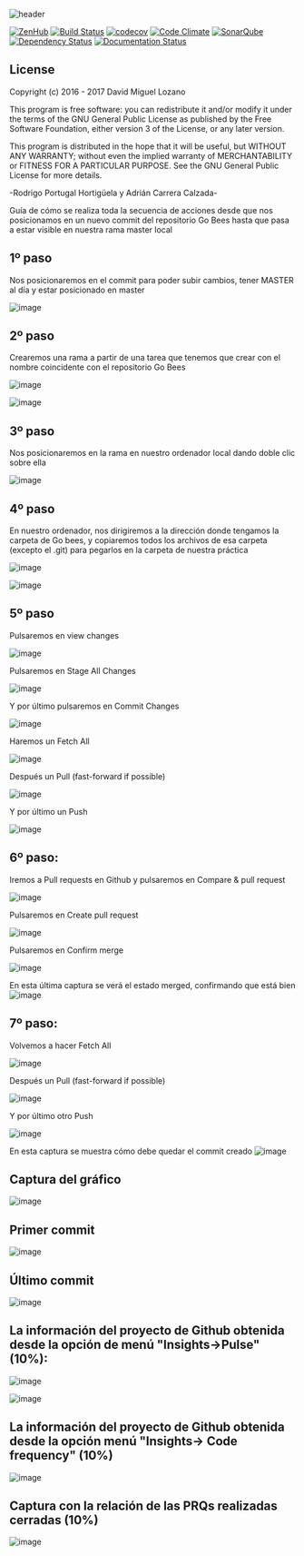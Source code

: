![header](https://cloud.githubusercontent.com/assets/6546265/22174630/785cdf04-dfe3-11e6-8cf4-024e8dc1c051.png)

[![ZenHub](https://raw.githubusercontent.com/ZenHubIO/support/master/zenhub-badge.png)](https://zenhub.com)
[![Build Status](https://travis-ci.org/davidmigloz/go-bees.svg?branch=master)](https://travis-ci.org/davidmigloz/go-bees)
[![codecov](https://codecov.io/gh/davidmigloz/go-bees/branch/master/graph/badge.svg)](https://codecov.io/gh/davidmigloz/go-bees)
[![Code Climate](https://codeclimate.com/github/davidmigloz/go-bees/badges/gpa.svg)](https://codeclimate.com/github/davidmigloz/go-bees)
[![SonarQube](https://sonarqube.com/api/badges/gate?key=go-bees%3Amaster)](https://sonarqube.com/dashboard/index/go-bees%3Amaster)
[![Dependency Status](https://www.versioneye.com/user/projects/57f7b19e823b88004e06ad33/badge.svg?style=flat-square)](https://www.versioneye.com/user/projects/57f7b19e823b88004e06ad33)
[![Documentation Status](https://readthedocs.org/projects/go-bees/badge/?version=develop)](http://go-bees.readthedocs.io/es/develop/?badge=develop)

## License

Copyright (c) 2016 - 2017 David Miguel Lozano

This program is free software: you can redistribute it and/or modify
it under the terms of the GNU General Public License as published by
the Free Software Foundation, either version 3 of the License, or
any later version.

This program is distributed in the hope that it will be useful,
but WITHOUT ANY WARRANTY; without even the implied warranty of
MERCHANTABILITY or FITNESS FOR A PARTICULAR PURPOSE. See the
GNU General Public License for more details.

-Rodrigo Portugal Hortigüela y Adrián Carrera Calzada-

Guía de cómo se realiza toda la secuencia de acciones desde que nos posicionamos en un nuevo commit del repositorio Go Bees hasta que pasa a estar visible en nuestra rama master local

## 1º paso
Nos posicionaremos en el commit para poder subir cambios, tener MASTER al día y estar posicionado en master 

![image](https://github.com/user-attachments/assets/c80916c5-3d47-45de-833e-e333a3bd277f)

## 2º paso
Crearemos una rama a partir de una tarea que tenemos que crear con el nombre coincidente con el repositorio Go Bees

![image](https://github.com/user-attachments/assets/448b0264-f1ca-411c-9221-b4ff6421cd95)

![image](https://github.com/user-attachments/assets/ead9e993-584f-4ff9-800d-937035018f24)


## 3º paso
Nos posicionaremos en la rama en nuestro ordenador local dando doble clic sobre ella

![image](https://github.com/user-attachments/assets/72f57c6e-25e7-4a5e-990d-8d3a414809e9)

## 4º paso
En nuestro ordenador, nos dirigiremos a la dirección donde tengamos la carpeta de Go bees, y copiaremos todos los archivos de esa carpeta (excepto el .git) para pegarlos en la carpeta de nuestra práctica

![image](https://github.com/user-attachments/assets/bc27f811-2c0a-40eb-aeb2-71afada494a6)

![image](https://github.com/user-attachments/assets/355835be-e735-4c9c-8627-616ed7f6e682)

## 5º paso
Pulsaremos en view changes

![image](https://github.com/user-attachments/assets/71aa89d9-7eea-45d2-b540-985b20c82d3a)

Pulsaremos en Stage All Changes

![image](https://github.com/user-attachments/assets/8ea0eddd-98c4-4310-9d91-5da52b172762)

Y por último pulsaremos en Commit Changes 

![image](https://github.com/user-attachments/assets/f667eadd-7055-4b12-9d72-7497a4acfd5e)

Haremos un Fetch All

![image](https://github.com/user-attachments/assets/f232ead2-0a65-4ae0-a91e-b4a3fb1f9672)

Después un Pull (fast-forward if possible) 

![image](https://github.com/user-attachments/assets/ca5d8130-cdfd-45c5-93e4-679c06edd69e)

Y por último un Push

![image](https://github.com/user-attachments/assets/26ac4049-d3e1-4c13-91a2-4121a21c3f50)




## 6º paso: 

Iremos a Pull requests en Github y pulsaremos en Compare & pull request

![image](https://github.com/user-attachments/assets/3f1f0ac7-0363-4248-b375-b50c4954dcd7)

Pulsaremos en Create pull request

![image](https://github.com/user-attachments/assets/c8a6d1e5-70c9-4778-9329-ae1ae4344701)

Pulsaremos en Confirm merge

![image](https://github.com/user-attachments/assets/8cba1076-c739-492e-b49e-3523991568c3)

En esta última captura se verá el estado merged, confirmando que está bien
![image](https://github.com/user-attachments/assets/0ca7b9fc-8e8b-4501-b81d-5b2532f96f51)

## 7º paso:

Volvemos a hacer Fetch All

![image](https://github.com/user-attachments/assets/f232ead2-0a65-4ae0-a91e-b4a3fb1f9672)

Después un Pull (fast-forward if possible) 

![image](https://github.com/user-attachments/assets/ca5d8130-cdfd-45c5-93e4-679c06edd69e)



Y por último otro Push

![image](https://github.com/user-attachments/assets/26ac4049-d3e1-4c13-91a2-4121a21c3f50)

En esta captura se muestra cómo debe quedar el commit creado
![image](https://github.com/user-attachments/assets/4c5f1768-08f5-4f9b-9e0a-9cae60b45950)

## Captura del gráfico

![image](https://github.com/user-attachments/assets/f2bdaf4e-c777-498f-baee-d425f97fe3cb)

## Primer commit

![image](https://github.com/user-attachments/assets/4d283790-7158-45d3-a386-821819aeee70)

## Último commit

![image](https://github.com/user-attachments/assets/7efe3d9d-7333-4e3c-beca-28c7ca131c86)

## La información del proyecto de Github obtenida desde la opción de menú "Insights→Pulse" (10%):

![image](https://github.com/user-attachments/assets/cdbe1c24-a349-4310-87b5-42e2a205e89c)

![image](https://github.com/user-attachments/assets/44e8899f-3828-4baa-9c63-740cdf358ae1)

## La información del proyecto de Github obtenida desde la opción menú "Insights→ Code frequency" (10%)

![image](https://github.com/user-attachments/assets/aece03a8-51c3-449e-b55f-6f74adfbe311)

## Captura con la relación de las PRQs realizadas cerradas (10%)

![image](https://github.com/user-attachments/assets/a49a0947-4d6e-483f-b6ea-6bc0b0314f84)
